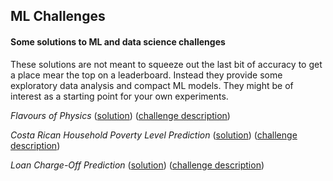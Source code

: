## ML Challenges

#### Some solutions to ML and data science challenges

These solutions are not meant to squeeze out the last bit of accuracy to get a place mear the top on a
leaderboard. Instead they provide some exploratory data analysis and compact ML models.
They might be of interest as a starting point for your own experiments.

*Flavours of Physics* ([solution](flavours.ipynb)) ([challenge description](https://www.kaggle.com/c/flavours-of-physics/overview/))

*Costa Rican Household Poverty Level Prediction* ([solution](costarica.ipynb)) ([challenge description](https://www.kaggle.com/c/costa-rican-household-poverty-prediction/overview))

*Loan Charge-Off Prediction* ([solution](loan_survival_analysis.ipynb)) ([challenge description](https://medium.com/towards-artificial-intelligence/data-scientist-coding-exercise-e62f4de7df9e))
